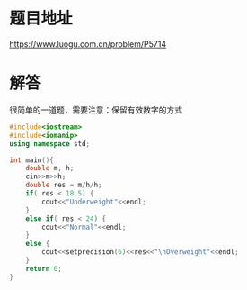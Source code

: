 
# 题目地址
https://www.luogu.com.cn/problem/P5714

# 解答
很简单的一道题，需要注意：保留有效数字的方式
```cpp
#include<iostream>
#include<iomanip>
using namespace std;

int main(){
    double m, h;
    cin>>m>>h;
    double res = m/h/h;
    if( res < 18.5) {
        cout<<"Underweight"<<endl;
    }
    else if( res < 24) {
        cout<<"Normal"<<endl;
    }
    else {
        cout<<setprecision(6)<<res<<"\nOverweight"<<endl;
    }
    return 0;
}
```

